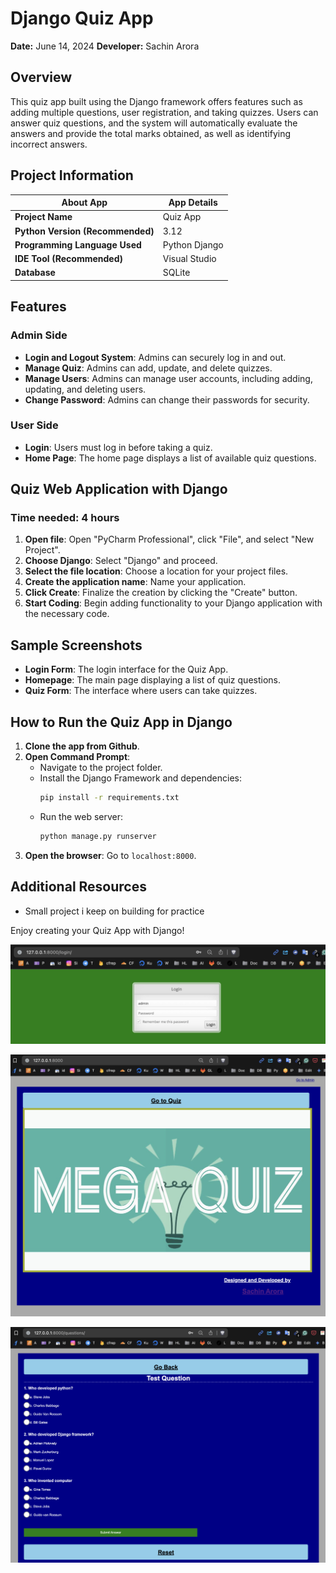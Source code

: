 # Django Quiz App

**Date:** June 14, 2024
**Developer:** Sachin Arora

## Overview
This quiz app built using the Django framework offers features such as adding multiple questions, user registration, and taking quizzes. Users can answer quiz questions, and the system will automatically evaluate the answers and provide the total marks obtained, as well as identifying incorrect answers.

## Project Information

| About App                      | App Details                          |
| ---------------------------------- | ---------------------------------------- |
| **Project Name**                   | Quiz App    |
| **Python Version (Recommended)**   | 3.12                                     |
| **Programming Language Used**      | Python Django                            |
| **IDE Tool (Recommended)**         | Visual Studio          |
| **Database**                       | SQLite                                   |

## Features

### Admin Side
- **Login and Logout System**: Admins can securely log in and out.
- **Manage Quiz**: Admins can add, update, and delete quizzes.
- **Manage Users**: Admins can manage user accounts, including adding, updating, and deleting users.
- **Change Password**: Admins can change their passwords for security.

### User Side
- **Login**: Users must log in before taking a quiz.
- **Home Page**: The home page displays a list of available quiz questions.

##  Quiz Web Application with Django

### Time needed: 4 hours

1. **Open file**: Open "PyCharm Professional", click "File", and select "New Project".
2. **Choose Django**: Select "Django" and proceed.
3. **Select the file location**: Choose a location for your project files.
4. **Create the application name**: Name your application.
5. **Click Create**: Finalize the creation by clicking the "Create" button.
6. **Start Coding**: Begin adding functionality to your Django application with the necessary code.

## Sample Screenshots

- **Login Form**: The login interface for the Quiz App.
- **Homepage**: The main page displaying a list of quiz questions.
- **Quiz Form**: The interface where users can take quizzes.


## How to Run the Quiz App in Django

1. **Clone the app from Github**.
2. **Open Command Prompt**:
    - Navigate to the project folder.
    - Install the Django Framework and dependencies:
      ```sh
      pip install -r requirements.txt
      ```
    - Run the web server:
      ```sh
      python manage.py runserver
      ```
3. **Open the browser**: Go to `localhost:8000`.

## Additional Resources

- Small project i keep on building for practice


Enjoy creating your Quiz App with Django!


![alt text](image.png)


![alt text](image-1.png)


![alt text](image-2.png)
